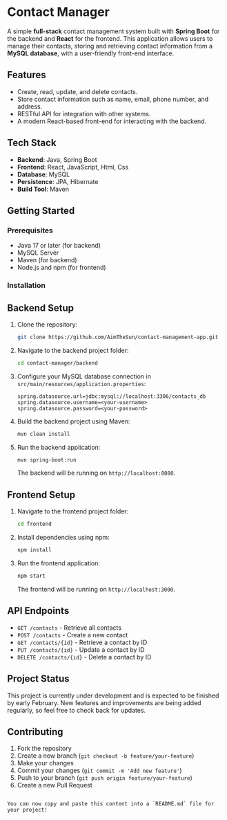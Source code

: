 # Contact Manager 

A simple **full-stack** contact management system built with **Spring Boot** for the backend and **React** for the frontend. This application allows users to manage their contacts, storing and retrieving contact information from a **MySQL database**, with a user-friendly front-end interface.

## Features

- Create, read, update, and delete contacts.
- Store contact information such as name, email, phone number, and address.
- RESTful API for integration with other systems.
- A modern React-based front-end for interacting with the backend.

## Tech Stack

- **Backend**: Java, Spring Boot
- **Frontend**: React, JavaScript, Html, Css
- **Database**: MySQL
- **Persistence**: JPA, Hibernate
- **Build Tool**: Maven

## Getting Started

### Prerequisites

- Java 17 or later (for backend)
- MySQL Server
- Maven (for backend)
- Node.js and npm (for frontend)

### Installation

## Backend Setup

1. Clone the repository:

   ```bash
   git clone https://github.com/AimTheSun/contact-management-app.git
   ```

2. Navigate to the backend project folder:

   ```bash
   cd contact-manager/backend
   ```

3. Configure your MySQL database connection in `src/main/resources/application.properties`:

   ```properties
   spring.datasource.url=jdbc:mysql://localhost:3306/contacts_db
   spring.datasource.username=<your-username>
   spring.datasource.password=<your-password>
   ```

4. Build the backend project using Maven:

   ```bash
   mvn clean install
   ```

5. Run the backend application:

   ```bash
   mvn spring-boot:run
   ```

   The backend will be running on `http://localhost:8080`.

## Frontend Setup

1. Navigate to the frontend project folder:

   ```bash
   cd frontend
   ```

2. Install dependencies using npm:

   ```bash
   npm install
   ```

3. Run the frontend application:

   ```bash
   npm start
   ```

   The frontend will be running on `http://localhost:3000`.

## API Endpoints

- `GET /contacts` - Retrieve all contacts
- `POST /contacts` - Create a new contact
- `GET /contacts/{id}` - Retrieve a contact by ID
- `PUT /contacts/{id}` - Update a contact by ID
- `DELETE /contacts/{id}` - Delete a contact by ID

## Project Status

This project is currently under development and is expected to be finished by early February. New features and improvements are being added regularly, so feel free to check back for updates.

## Contributing

1. Fork the repository
2. Create a new branch (`git checkout -b feature/your-feature`)
3. Make your changes
4. Commit your changes (`git commit -m 'Add new feature'`)
5. Push to your branch (`git push origin feature/your-feature`)
6. Create a new Pull Request
```

You can now copy and paste this content into a `README.md` file for your project!
